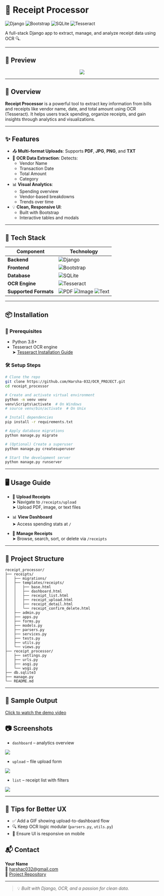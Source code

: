 
# 🧾 Receipt Processor

![Django](https://img.shields.io/badge/Django-092E20?style=for-the-badge&logo=django&logoColor=white)
![Bootstrap](https://img.shields.io/badge/Bootstrap-563D7C?style=for-the-badge&logo=bootstrap&logoColor=white)
![SQLite](https://img.shields.io/badge/SQLite-07405E?style=for-the-badge&logo=sqlite&logoColor=white)
![Tesseract](https://img.shields.io/badge/Tesseract-3D8FC4?style=for-the-badge&logo=tesseract&logoColor=white)

A full-stack Django app to extract, manage, and analyze receipt data using OCR 🔍.

---

## 📸 Preview

<div align="center">
  <img src="https://github.com/Harsha-032/OCR_PROJECT/raw/main/screenshots/dashboard.png">
</div>

---

## 🚀 Overview

**Receipt Processor** is a powerful tool to extract key information from bills and receipts like vendor name, date, and total amount using OCR (Tesseract). It helps users track spending, organize receipts, and gain insights through analytics and visualizations.

---

## ✨ Features

- 📤 **Multi-format Uploads**: Supports **PDF**, **JPG**, **PNG**, and **TXT**
- 🧠 **OCR Data Extraction**: Detects:
  - Vendor Name
  - Transaction Date
  - Total Amount
  - Category
- 📊 **Visual Analytics**:
  - Spending overview
  - Vendor-based breakdowns
  - Trends over time
- 💡 **Clean, Responsive UI**:
  - Built with Bootstrap
  - Interactive tables and modals

---

## 🧰 Tech Stack

| Component        | Technology |
|------------------|------------|
| **Backend**      | ![Django](https://img.shields.io/badge/Django-092E20?style=flat-square&logo=django&logoColor=white) |
| **Frontend**     | ![Bootstrap](https://img.shields.io/badge/Bootstrap-563D7C?style=flat-square&logo=bootstrap&logoColor=white) |
| **Database**     | ![SQLite](https://img.shields.io/badge/SQLite-07405E?style=flat-square&logo=sqlite&logoColor=white) |
| **OCR Engine**   | ![Tesseract](https://img.shields.io/badge/Tesseract-3D8FC4?style=flat-square&logo=tesseract&logoColor=white) |
| **Supported Formats** | ![PDF](https://img.shields.io/badge/PDF-FF0000?style=flat-square&logo=adobe-acrobat-reader&logoColor=white) ![Image](https://img.shields.io/badge/Images-FFA500?style=flat-square&logo=image&logoColor=white) ![Text](https://img.shields.io/badge/Text-000000?style=flat-square&logo=text&logoColor=white) |

---

## 📦 Installation

### 🔧 Prerequisites

- Python 3.8+
- Tesseract OCR engine  
  ➤ [Tesseract Installation Guide](https://github.com/tesseract-ocr/tesseract)

### 🛠️ Setup Steps

```bash
# Clone the repo
git clone https://github.com/Harsha-032/OCR_PROJECT.git
cd receipt_processor

# Create and activate virtual environment
python -m venv venv
venv\Scripts\activate  # On Windows
# source venv/bin/activate  # On Unix

# Install dependencies
pip install -r requirements.txt

# Apply database migrations
python manage.py migrate

# (Optional) Create a superuser
python manage.py createsuperuser

# Start the development server
python manage.py runserver
```

---

## 🖥️ Usage Guide

- 🔼 **Upload Receipts**  
  ➤ Navigate to `/receipts/upload`  
  ➤ Upload PDF, image, or text files

- 📊 **View Dashboard**  
  ➤ Access spending stats at `/`

- 📁 **Manage Receipts**  
  ➤ Browse, search, sort, or delete via `/receipts`

---

## 📁 Project Structure

```
receipt_processor/
├── receipts/
│   ├── migrations/
│   ├── templates/receipts/
│   │   ├── base.html
│   │   ├── dashboard.html
│   │   ├── receipt_list.html
│   │   ├── receipt_upload.html
│   │   ├── receipt_detail.html
│   │   └── receipt_confirm_delete.html
│   ├── admin.py
│   ├── apps.py
│   ├── forms.py
│   ├── models.py
│   ├── parsers.py
│   ├── services.py
│   ├── tests.py
│   ├── utils.py
│   └── views.py
├── receipt_processor/
│   ├── settings.py
│   ├── urls.py
│   ├── asgi.py
│   └── wsgi.py
├── db.sqlite3
├── manage.py
└── README.md
```

---

## 🎥 Sample Output

[Click to watch the demo video](https://github.com/Harsha-032/OCR_PROJECT/blob/main/screenshots/Ocr_Demo%20.mp4)



## 📷 Screenshots


- `dashboard` – analytics overview

 <img src="https://github.com/Harsha-032/OCR_PROJECT/raw/main/screenshots/dashboard.png" >

- `upload` – file upload form

 <img src="https://github.com/Harsha-032/OCR_PROJECT/raw/main/screenshots/upload.png" >

- `list` – receipt list with filters

 <img src="https://github.com/Harsha-032/OCR_PROJECT/raw/main/screenshots/list.png" >



---

## 🧠 Tips for Better UX

- ✅ Add a GIF showing upload-to-dashboard flow
- 🔍 Keep OCR logic modular (`parsers.py`, `utils.py`)
- 📱 Ensure UI is responsive on mobile


## 📬 Contact

**Your Name**  
📧 harshac032@gmail.com  
🔗 [Project Repository](https://github.com/Harsha-032/OCR_PROJECT)

---

> 💡 *Built with Django, OCR, and a passion for clean data.*
